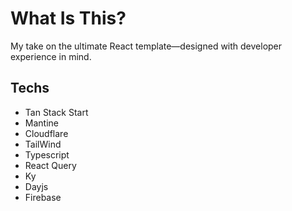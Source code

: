 # What Is This?

My take on the ultimate React template—designed with developer experience in mind.

## Techs

- Tan Stack Start
- Mantine
- Cloudflare
- TailWind
- Typescript
- React Query
- Ky
- Dayjs
- Firebase
